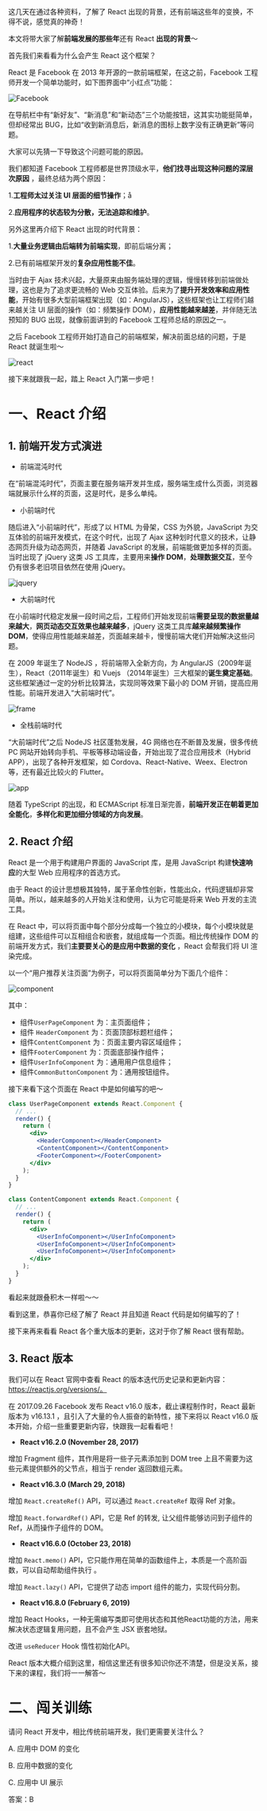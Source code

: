 这几天在通过各种资料，了解了 React 出现的背景，还有前端这些年的变换，不得不说，感觉真的神奇！

本文将带大家了解**前端发展的那些年**还有 React **出现的背景**～

首先我们来看看为什么会产生 React 这个框架？

React 是 Facebook 在 2013 年开源的一款前端框架，在这之前，Facebook 工程师开发一个简单功能时，如下图界面中“小红点”功能：

![Facebook](http://images.pingan8787.com/chuanzhiboke/messages_on_facebook.png)

在导航栏中有“新好友”、“新消息”和“新动态”三个功能按钮，这其实功能挺简单，但却经常出 BUG，比如“收到新消息后，新消息的图标上数字没有正确更新”等问题。

大家可以先猜一下导致这个问题可能的原因。

我们都知道 Facebook 工程师都是世界顶级水平，**他们找寻出现这种问题的深层次原因** ，最终总结为两个原因：

1.**工程师太过关注 UI 层面的细节操作**；å

2.**应用程序的状态较为分散，无法追踪和维护**。

另外这里再介绍下 React 出现的时代背景：

1.**大量业务逻辑由后端转为前端实现**，即前后端分离；

2.已有前端框架开发的**复杂应用性能不佳**。

当时由于 Ajax 技术兴起，大量原来由服务端处理的逻辑，慢慢转移到前端做处理，这也是为了追求更流畅的 Web 交互体验。后来为了**提升开发效率和应用性能**，开始有很多大型前端框架出现（如：AngularJS），这些框架也让工程师们越来越关注 UI 层面的操作（如：频繁操作 DOM），**应用性能越来越差**，并伴随无法预知的 BUG 出现，就像前面讲到的 Facebook 工程师总结的原因之一。

之后 Facebook 工程师开始打造自己的前端框架，解决前面总结的问题，于是 React 就诞生啦～

![react](http://images.pingan8787.com/chuanzhiboke/section-1-react.png)

接下来就跟我一起，踏上 React 入门第一步吧！

# 一、React 介绍

## 1. 前端开发方式演进

- 前端混沌时代

在“前端混沌时代”，页面主要在服务端开发并生成，服务端生成什么页面，浏览器端就展示什么样的页面，这是时代，是多么单纯。

* 小前端时代

随后进入“小前端时代”，形成了以 HTML 为骨架，CSS 为外貌，JavaScript 为交互体验的前端开发模式，在这个时代，出现了 Ajax 这种划时代意义的技术，让静态网页升级为动态网页，并随着 JavaScript 的发展，前端能做更加多样的页面。当时出现了 jQuery 这类 JS 工具库，主要用来**操作 DOM**，**处理数据交互**，至今仍有很多老旧项目依然在使用 jQuery。

![jquery](http://images.pingan8787.com/chuanzhiboke/section-1-jquery.png)

* 大前端时代

在小前端时代稳定发展一段时间之后，工程师们开始发现前端**需要呈现的数据量越来越大**，**网页动态交互效果也越来越多**，jQuery 这类工具库**越来越频繁操作 DOM**，使得应用性能越来越差，页面越来越卡，慢慢前端大佬们开始解决这些问题。

在 2009 年诞生了 NodeJS ，将前端带入全新方向，为 AngularJS（2009年诞生），React（2011年诞生）和 Vuejs （2014年诞生）三大框架的**诞生奠定基础**。这些框架通过一定的分析比较算法，实现同等效果下最小的 DOM 开销，提高应用性能。前端开发进入“大前端时代”。

![frame](http://images.pingan8787.com/chuanzhiboke/section-1-frame.jpg)

* 全栈前端时代

“大前端时代”之后 NodeJS 社区蓬勃发展，4G 网络也在不断普及发展，很多传统 PC 网站开始转向手机、平板等移动端设备，开始出现了混合应用技术（Hybrid APP），出现了各种开发框架，如 Cordova、React-Native、Weex、Electron等，还有最近比较火的 Flutter。

![app](http://images.pingan8787.com/chuanzhiboke/section-1-app.png)

随着 TypeScript 的出现，和 ECMAScript 标准日渐完善，**前端开发正在朝着更加全能化**，**多样化和更加细分领域的方向发展**。

## 2. React 介绍

React 是一个用于构建用户界面的 JavaScript 库，是用 JavaScript 构建**快速响应**的大型 Web 应用程序的首选方式。

由于 React 的设计思想极其独特，属于革命性创新，性能出众，代码逻辑却非常简单。所以，越来越多的人开始关注和使用，认为它可能是将来 Web 开发的主流工具。

在 React 中，可以将页面中每个部分分成每一个独立的小模块，每个小模块就是组建，这些组件可以互相组合和嵌套，就组成每一个页面。相比传统操作 DOM 的前端开发方式，我们**主要要关心的是应用中数据的变化** ，React 会帮我们将 UI 渲染完成。

以一个“用户推荐关注页面”为例子，可以将页面简单分为下面几个组件：

![component](http://images.pingan8787.com/chuanzhiboke/section-1-component.png)

其中：

- 组件`UserPageComponent` 为：主页面组件；
- 组件 `HeaderComponent` 为：页面顶部标题栏组件；
- 组件`ContentComponent` 为：页面主要内容区域组件；
- 组件`FooterComponent` 为：页面底部操作组件；
- 组件`UserInfoComponent` 为：通用用户信息组件；
- 组件`CommonButtonComponent` 为：通用按钮组件。

接下来看下这个页面在 React 中是如何编写的吧～

```jsx
class UserPageComponent extends React.Component {
  // ...
  render() {
    return (
      <div>
        <HeaderComponent></HeaderComponent>
        <ContentComponent></ContentComponent>
        <FooterComponent></FooterComponent>
      </div>
    );
  }
}

class ContentComponent extends React.Component {
  // ...
  render() {
    return (
      <div>
        <UserInfoComponent></UserInfoComponent>
        <UserInfoComponent></UserInfoComponent>
        <UserInfoComponent></UserInfoComponent>
      </div>
    );
  }
}
```

看起来就跟叠积木一样啦～～

看到这里，恭喜你已经了解了 React 并且知道 React 代码是如何编写的了！

接下来再来看看 React 各个重大版本的更新，这对于你了解 React 很有帮助。

## 3. React 版本 

我们可以在 React 官网中查看 React 的版本迭代历史记录和更新内容：https://reactjs.org/versions/。

在 2017.09.26 Facebook 发布 React v16.0 版本，截止课程制作时，React 最新版本为 v16.13.1 ，且引入了大量的令人振奋的新特性，接下来将以 React v16.0 版本开始，介绍一些重要更新内容，快跟我一起看看吧！

- **React v16.2.0 (November 28, 2017)** 

增加 Fragment 组件，其作用是将一些子元素添加到 DOM tree 上且不需要为这些元素提供额外的父节点，相当于 render 返回数组元素。

* **React v16.3.0 (March 29, 2018)** 

增加 `React.createRef()` API，可以通过 `React.createRef` 取得 Ref 对象。

增加 `React.forwardRef()`  API，它是 Ref 的转发, 让父组件能够访问到子组件的 Ref，从而操作子组件的 DOM。

- **React v16.6.0 (October 23, 2018)** 

增加 `React.memo()` API，它只能作用在简单的函数组件上，本质是一个高阶函数，可以自动帮助组件执行 。

增加 `React.lazy()` API，它提供了动态 import 组件的能力，实现代码分割。

- **React v16.8.0 (February 6, 2019)** 

增加 React Hooks，一种无需编写类即可使用状态和其他React功能的方法，用来解决状态逻辑复用问题，且不会产生 JSX 嵌套地狱。

改进 `useReducer`  Hook 惰性初始化API。

React 版本大概介绍到这里，相信这里还有很多知识你还不清楚，但是没关系，接下来的课程，我们将一一解答～

# 二、闯关训练

请问 React 开发中，相比传统前端开发，我们更需要关注什么？

A. 应用中 DOM 的变化

B. 应用中数据的变化

C. 应用中 UI 展示

答案：B